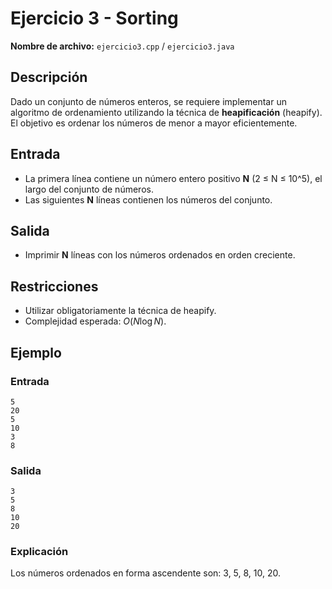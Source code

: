 # Ejercicio 3 - Sorting

**Nombre de archivo:** `ejercicio3.cpp` / `ejercicio3.java`

## Descripción

Dado un conjunto de números enteros, se requiere implementar un algoritmo de ordenamiento utilizando la técnica de **heapificación** (heapify). El objetivo es ordenar los números de menor a mayor eficientemente.

## Entrada

- La primera línea contiene un número entero positivo **N** (2 ≤ N ≤ 10^5), el largo del conjunto de números.
- Las siguientes **N** líneas contienen los números del conjunto.

## Salida

- Imprimir **N** líneas con los números ordenados en orden creciente.

## Restricciones

- Utilizar obligatoriamente la técnica de heapify.
- Complejidad esperada: $O(N \log N)$.

## Ejemplo

### Entrada

```
5
20
5
10
3
8
```

### Salida

```
3
5
8
10
20
```

### Explicación

Los números ordenados en forma ascendente son: 3, 5, 8, 10, 20.


